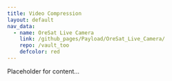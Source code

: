 ```yaml
---
title: Video Compression
layout: default
nav_data:
  - name: OreSat Live Camera
    link: /github_pages/Payload/OreSat_Live_Camera/
    repo: /vault_too
    defcolor: red
---
```



Placeholder for content...
